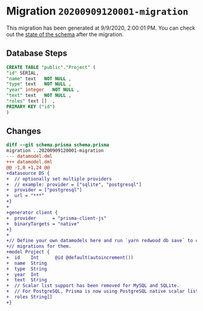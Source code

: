 # Migration `20200909120001-migration`

This migration has been generated at 9/9/2020, 2:00:01 PM.
You can check out the [state of the schema](./schema.prisma) after the migration.

## Database Steps

```sql
CREATE TABLE "public"."Project" (
"id" SERIAL,
"name" text   NOT NULL ,
"type" text   NOT NULL ,
"year" integer   NOT NULL ,
"text" text   NOT NULL ,
"roles" text []  ,
PRIMARY KEY ("id")
)
```

## Changes

```diff
diff --git schema.prisma schema.prisma
migration ..20200909120001-migration
--- datamodel.dml
+++ datamodel.dml
@@ -1,0 +1,24 @@
+datasource DS {
+  // optionally set multiple providers
+  // example: provider = ["sqlite", "postgresql"]
+  provider = ["postgresql"]
+  url = "***"
+}
+
+generator client {
+  provider      = "prisma-client-js"
+  binaryTargets = "native"
+}
+
+// Define your own datamodels here and run `yarn redwood db save` to create
+// migrations for them.
+model Project {
+  id    Int      @id @default(autoincrement())
+  name  String
+  type  String
+  year  Int
+  text  String
+  // Scalar list support has been removed for MySQL and SQLite.
+  // For PostgreSQL, Prisma is now using PostgreSQL native scalar lists(arrays) under the hood.
+  roles String[]
+}
```


